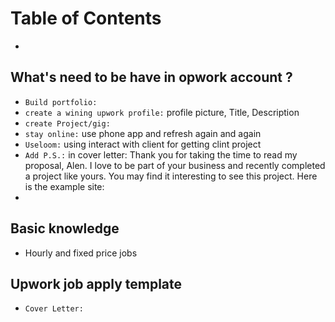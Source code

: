 # Table of Contents
- 

## What's need to be have in opwork account ?
- `Build portfolio:` 
- `create a wining upwork profile:` profile picture, Title, Description
- `create Project/gig:`
- `stay online:` use phone app and refresh again and again 
- `Useloom:` using interact with client for getting clint project
- `Add P.S.:` in cover letter: Thank you for taking the time to read my proposal, Alen. I love to be part of your business and recently completed a project like yours. You may find it interesting to see this project. Here is the example site: 
- 
## Basic knowledge
- Hourly and fixed price jobs

## Upwork job apply template
- `Cover Letter:` 

